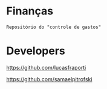 # Finanças
`Repositório do "controle de gastos"`

# Developers
https://github.com/lucasfraporti

https://github.com/samaelpitrofski

